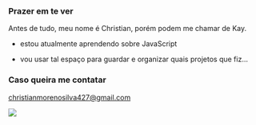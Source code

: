 ### Prazer em te ver

Antes de tudo, meu nome é Christian, porém podem me chamar de Kay. 

- estou atualmente aprendendo sobre JavaScript

- vou usar tal espaço para guardar e organizar quais projetos que fiz...

### Caso queira me contatar

christianmorenosilva427@gmail.com

![](https://media1.tenor.com/m/BaKk9HardlMAAAAd/to-your-eternity-fushi.gif)
